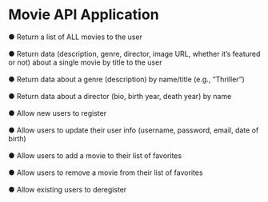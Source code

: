 # Movie API Application 
● Return a list of ALL movies to the user
<br /><br />
● Return data (description, genre, director, image URL, whether it’s featured or not) about a single movie by title to the user
<br /><br />
● Return data about a genre (description) by name/title (e.g., “Thriller”)
<br /><br />
● Return data about a director (bio, birth year, death year) by name
<br /><br />
● Allow new users to register
<br /><br />
● Allow users to update their user info (username, password, email, date of birth)
<br /><br />
● Allow users to add a movie to their list of favorites
<br /><br />
● Allow users to remove a movie from their list of favorites
<br /><br />
● Allow existing users to deregister
 
